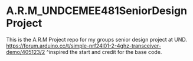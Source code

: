 # A.R.M_UNDCEMEE481SeniorDesignProject
This is the A.R.M Project repo for my groups senior design project at UND. 
https://forum.arduino.cc/t/simple-nrf24l01-2-4ghz-transceiver-demo/405123/2 
^inspired the start and credit for the base code. 

